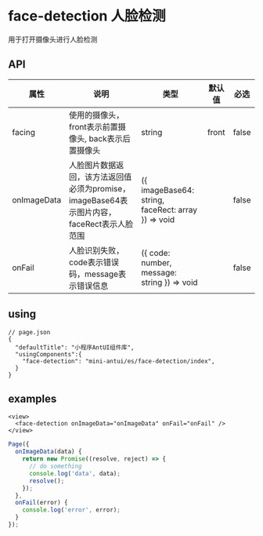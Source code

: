 # face-detection 人脸检测

用于打开摄像头进行人脸检测

## API

| 属性 | 说明 | 类型 | 默认值 | 必选 |
|----|----|----|----|----|
| facing | 使用的摄像头，front表示前置摄像头, back表示后置摄像头 | string | front | false |
| onImageData | 人脸图片数据返回，该方法返回值必须为promise，imageBase64表示图片内容，faceRect表示人脸范围 | ({ imageBase64: string, faceRect: array  }) => void | | false |
| onFail | 人脸识别失败，code表示错误码，message表示错误信息 | ({ code: number, message: string }) => void |  | false |

## using

```
// page.json
{
  "defaultTitle": "小程序AntUI组件库",
  "usingComponents":{
    "face-detection": "mini-antui/es/face-detection/index",
  }
}
```


## examples

```axml
<view>
  <face-detection onImageData="onImageData" onFail="onFail" />
</view>
```

```javascript
Page({
  onImageData(data) {
    return new Promise((resolve, reject) => {
      // do something
      console.log('data', data);
      resolve();
    });
  },
  onFail(error) {
    console.log('error', error);
  }
});
```
